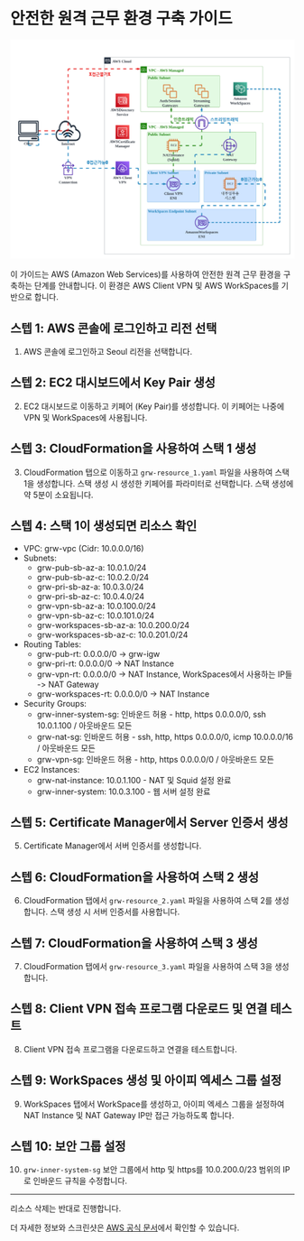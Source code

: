 # 안전한 원격 근무 환경 구축 가이드

![AWS Logo](grw-arch.png)

이 가이드는 AWS (Amazon Web Services)를 사용하여 안전한 원격 근무 환경을 구축하는 단계를 안내합니다. 이 환경은 AWS Client VPN 및 AWS WorkSpaces를 기반으로 합니다.

## 스텝 1: AWS 콘솔에 로그인하고 리전 선택

1. AWS 콘솔에 로그인하고 Seoul 리전을 선택합니다.

## 스텝 2: EC2 대시보드에서 Key Pair 생성

2. EC2 대시보드로 이동하고 키페어 (Key Pair)를 생성합니다. 이 키페어는 나중에 VPN 및 WorkSpaces에 사용됩니다.

## 스텝 3: CloudFormation을 사용하여 스택 1 생성

3. CloudFormation 탭으로 이동하고 `grw-resource_1.yaml` 파일을 사용하여 스택 1을 생성합니다. 스택 생성 시 생성한 키페어를 파라미터로 선택합니다. 스택 생성에 약 5분이 소요됩니다.

## 스텝 4: 스택 1이 생성되면 리소스 확인

- VPC: grw-vpc (Cidr: 10.0.0.0/16)
- Subnets:
  - grw-pub-sb-az-a: 10.0.1.0/24
  - grw-pub-sb-az-c: 10.0.2.0/24
  - grw-pri-sb-az-a: 10.0.3.0/24
  - grw-pri-sb-az-c: 10.0.4.0/24
  - grw-vpn-sb-az-a: 10.0.100.0/24
  - grw-vpn-sb-az-c: 10.0.101.0/24
  - grw-workspaces-sb-az-a: 10.0.200.0/24
  - grw-workspaces-sb-az-c: 10.0.201.0/24
- Routing Tables:
  - grw-pub-rt: 0.0.0.0/0 -> grw-igw
  - grw-pri-rt: 0.0.0.0/0 -> NAT Instance
  - grw-vpn-rt: 0.0.0.0/0 -> NAT Instance, WorkSpaces에서 사용하는 IP들 -> NAT Gateway
  - grw-workspaces-rt: 0.0.0.0/0 -> NAT Instance
- Security Groups:
  - grw-inner-system-sg: 인바운드 허용 - http, https 0.0.0.0/0, ssh 10.0.1.100 / 아웃바운드 모든
  - grw-nat-sg: 인바운드 허용 - ssh, http, https 0.0.0.0/0, icmp 10.0.0.0/16 / 아웃바운드 모든
  - grw-vpn-sg: 인바운드 허용 - http, https 0.0.0.0/0 / 아웃바운드 모든
- EC2 Instances:
  - grw-nat-instance: 10.0.1.100 - NAT 및 Squid 설정 완료
  - grw-inner-system: 10.0.3.100 - 웹 서버 설정 완료

## 스텝 5: Certificate Manager에서 Server 인증서 생성

5. Certificate Manager에서 서버 인증서를 생성합니다.

## 스텝 6: CloudFormation을 사용하여 스택 2 생성

6. CloudFormation 탭에서 `grw-resource_2.yaml` 파일을 사용하여 스택 2를 생성합니다. 스택 생성 시 서버 인증서를 사용합니다.

## 스텝 7: CloudFormation을 사용하여 스택 3 생성

7. CloudFormation 탭에서 `grw-resource_3.yaml` 파일을 사용하여 스택 3을 생성합니다.

## 스텝 8: Client VPN 접속 프로그램 다운로드 및 연결 테스트

8. Client VPN 접속 프로그램을 다운로드하고 연결을 테스트합니다.

## 스텝 9: WorkSpaces 생성 및 아이피 엑세스 그룹 설정

9. WorkSpaces 탭에서 WorkSpace를 생성하고, 아이피 엑세스 그룹을 설정하여 NAT Instance 및 NAT Gateway IP만 접근 가능하도록 합니다.

## 스텝 10: 보안 그룹 설정

10. `grw-inner-system-sg` 보안 그룹에서 http 및 https를 10.0.200.0/23 범위의 IP로 인바운드 규칙을 수정합니다.

---

리소스 삭제는 반대로 진행합니다.

더 자세한 정보와 스크린샷은 [AWS 공식 문서](https://docs.aws.amazon.com/)에서 확인할 수 있습니다.